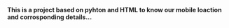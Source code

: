 __This is a project based on pyhton and HTML to know our mobile loaction and corrosponding details...__

